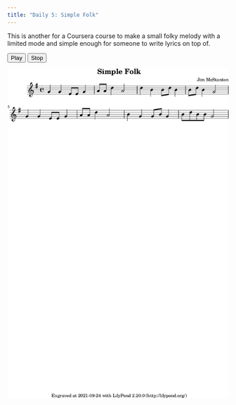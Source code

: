 ```yaml
---
title: "Daily 5: Simple Folk"
---
```


This is another for a Coursera course to make a small folky melody with a limited mode and simple enough for
someone to write lyrics on top of.

<button onclick="MIDIjs.play('./daily-5.mid')">Play</button>
<button onclick="MIDIjs.stop()">Stop</button>

![](./daily-5.png "Music Piece")

<script type="text/javascript" src="https://www.midijs.net/lib/midi.js"></script>
